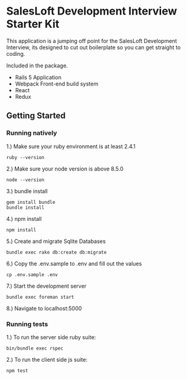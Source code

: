 # SalesLoft Development Interview Starter Kit

This application is a jumping off point for the SalesLoft Development Interview,
its designed to cut out boilerplate so you can get straight to coding.

Included in the package.

- Rails 5 Application
- Webpack Front-end build system
- React
- Redux

## Getting Started

### Running natively

1.) Make sure your ruby environment is at least 2.4.1
```
ruby --version
```
2.) Make sure your node version is above 8.5.0
```
node --version
```
3.) bundle install
```
gem install bundle
bundle install
```
4.) npm install
```
npm install
```
5.) Create and migrate Sqlite Databases
```
bundle exec rake db:create db:migrate
```
6.) Copy the .env.sample to .env and fill out the values
```
cp .env.sample .env
```
7.) Start the development server
```
bundle exec foreman start
```
8.) Navigate to localhost:5000

### Running tests

1.) To run the server side ruby suite:
```
bin/bundle exec rspec
```
2.) To run the client side js suite:
```
npm test
```

